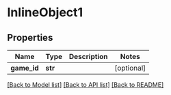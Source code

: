 # InlineObject1

## Properties
Name | Type | Description | Notes
------------ | ------------- | ------------- | -------------
**game_id** | **str** |  | [optional] 

[[Back to Model list]](../README.md#documentation-for-models) [[Back to API list]](../README.md#documentation-for-api-endpoints) [[Back to README]](../README.md)


